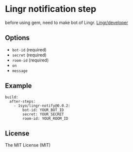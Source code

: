 # Lingr notification step

before using gem, need to make bot of Lingr. [Lingr/developer](http://lingr.com/developer)

## Options

* ``bot-id`` (required)
* ``secret`` (required)
* ``room-id`` (required)
* ``on``
* ``message``

## Example

```
build:
  after-steps:
    - 1syo/lingr-notify@0.0.2:
        bot-id: YOUR_BOT_ID
        secret: YOUR_SECRET
        room-id: YOUR_ROOM_ID
```

## License

The MIT License (MIT)
